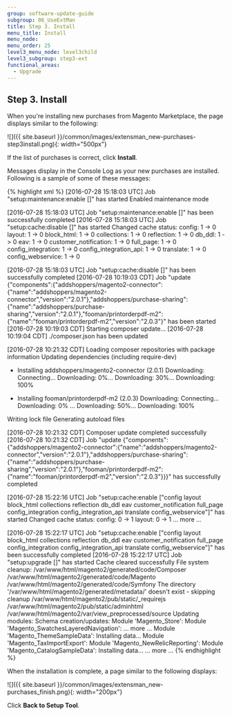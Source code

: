 ```yaml
---
group: software-update-guide
subgroup: 06_UseExtMan
title: Step 3. Install
menu_title: Install
menu_node:
menu_order: 25
level3_menu_node: level3child
level3_subgroup: step3-ext
functional_areas:
  - Upgrade
---
```


## Step 3. Install

When you're installing new purchases from Magento Marketplace, the page displays similar to the following:

![]({{ site.baseurl }}/common/images/extensman_new-purchases-step3install.png){: width="500px"}

If the list of purchases is correct, click **Install**.

Messages display in the Console Log as your new purchases are installed. Following is a sample of some of these messages:

{% highlight xml %}
[2016-07-28 15:18:03 UTC] Job "setup:maintenance:enable []" has started
Enabled maintenance mode

[2016-07-28 15:18:03 UTC] Job "setup:maintenance:enable []" has been successfully completed
[2016-07-28 15:18:03 UTC] Job "setup:cache:disable []" has started
Changed cache status:
config: 1 -> 0
layout: 1 -> 0
block_html: 1 -> 0
collections: 1 -> 0
reflection: 1 -> 0
db_ddl: 1 -> 0
eav: 1 -> 0
customer_notification: 1 -> 0
full_page: 1 -> 0
config_integration: 1 -> 0
config_integration_api: 1 -> 0
translate: 1 -> 0
config_webservice: 1 -> 0

[2016-07-28 15:18:03 UTC] Job "setup:cache:disable []" has been successfully completed
[2016-07-28 10:19:03 CDT] Job "update {"components":{"addshoppers/magento2-connector":{"name":"addshoppers/magento2-connector","version":"2.0.1"},"addshoppers/purchase-sharing":{"name":"addshoppers/purchase-sharing","version":"2.0.1"},"fooman/printorderpdf-m2":{"name":"fooman/printorderpdf-m2","version":"2.0.3"}" has been started
[2016-07-28 10:19:03 CDT] Starting composer update...
[2016-07-28 10:19:04 CDT] ./composer.json has been updated

[2016-07-28 10:21:32 CDT] Loading composer repositories with package information
Updating dependencies (including require-dev)
- Installing addshoppers/magento2-connector (2.0.1)
Downloading: Connecting... Downloading: 0%... Downloading: 30%... Downloading: 100%

- Installing fooman/printorderpdf-m2 (2.0.3)
Downloading: Connecting... Downloading: 0% ... Downloading: 50%... Downloading: 100%

Writing lock file
Generating autoload files

[2016-07-28 10:21:32 CDT] Composer update completed successfully
[2016-07-28 10:21:32 CDT] Job "update {"components":{"addshoppers/magento2-connector":{"name":"addshoppers/magento2-connector","version":"2.0.1"},"addshoppers/purchase-sharing":{"name":"addshoppers/purchase-sharing","version":"2.0.1"},"fooman/printorderpdf-m2":{"name":"fooman/printorderpdf-m2","version":"2.0.3"}}}" has successfully completed

[2016-07-28 15:22:16 UTC] Job "setup:cache:enable ["config layout block_html collections reflection db_ddl eav customer_notification full_page config_integration config_integration_api translate config_webservice"]" has started
Changed cache status:
config: 0 -> 1
layout: 0 -> 1
... more ...

[2016-07-28 15:22:17 UTC] Job "setup:cache:enable ["config layout block_html collections reflection db_ddl eav customer_notification full_page config_integration config_integration_api translate config_webservice"]" has been successfully completed
[2016-07-28 15:22:17 UTC] Job "setup:upgrade []" has started
Cache cleared successfully
File system cleanup:
/var/www/html/magento2/generated/code/Composer
/var/www/html/magento2/generated/code/Magento
/var/www/html/magento2/generated/code/Symfony
The directory '/var/www/html/magento2/generated/metadata/' doesn't exist - skipping cleanup
/var/www/html/magento2/pub/static/_requirejs
/var/www/html/magento2/pub/static/adminhtml
/var/www/html/magento2/var/view_preprocessed/source
Updating modules:
Schema creation/updates:
Module 'Magento_Store':
Module 'Magento_SwatchesLayeredNavigation':
... more ...
Module 'Magento_ThemeSampleData':
Installing data... 
Module 'Magento_TaxImportExport':
Module 'Magento_NewRelicReporting':
Module 'Magento_CatalogSampleData':
Installing data...
... more ...
{% endhighlight %}

When the installation is complete, a page similar to the following displays:

![]({{ site.baseurl }}/common/images/extensman_new-purchases_finish.png){: width="200px"}

Click **Back to Setup Tool**.
